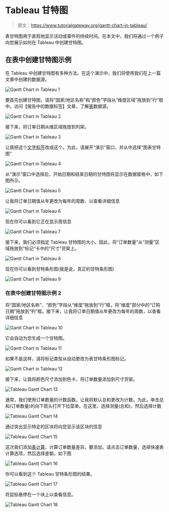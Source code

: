 # Tableau 甘特图

> 原文：<https://www.tutorialgateway.org/gantt-chart-in-tableau/>

表甘特图用于直观地显示活动或事件的持续时间。在本文中，我们将通过一个例子向您展示如何在 Tableau 中创建甘特图。

## 在表中创建甘特图示例

在 Tableau 中创建甘特图有多种方法。在这个演示中，我们将使用我们在上一篇文章中创建的数据源。

![Gantt Chart in Tableau 1](img/833d1937c0b624a39909832a88aa6472.png)

要首先创建甘特图，请将“国家/地区名称”和“颜色”字段从“维度区域”拖放到“行”框中。访问【报告中的数据标签】文章，了解[表](https://www.tutorialgateway.org/tableau/)数据源。

![Gantt Chart in Tableau 2](img/2505bc5b7b1993cada3398ea18ace052.png)

接下来，将订单日期从维区域拖放到列架。

![Gantt Chart in Tableau 3](img/5a885dd6cd0e6e84d2934dc6edfcd17f.png)

让我把这个[文字标签](https://www.tutorialgateway.org/tableau-text-label/)改成这个。为此，请展开“演示”窗口，并从中选择“图表甘特图”

![Gantt Chart in Tableau 4](img/ce63bd054643006b6201c85a44b2341e.png)

从“演示”窗口中选择后，开始日期和结束日期的甘特图将显示在数据窗格中，如下图所示。

![Gantt Chart in Tableau 5](img/6dc60fcdf8b6b48e4b1457f74fdaeb67.png)

让我将订单日期值从年更改为每年的周数，以查看详细信息

![Gantt Chart in Tableau 6](img/ac084c3e1b6b30598aa7224979b54be3.png)

现在你可以看到它正在显示周信息

![Gantt Chart in Tableau 7](img/86767d0981adad19ea28a88ba405fc97.png)

接下来，我们必须指定 Tableau 甘特图的大小。因此，将“订单数量”从“测量”区域拖放到“标记”卡中的“尺寸”货架上。

![Gantt Chart in Tableau 8](img/18c49cbed9025585c44519d3f149a8c3.png)

现在你可以看到甘特条形图(我是说，真正的甘特条形图)

![Gantt Chart in Tableau 9](img/411cd7455180fd4609087f7ea6dbca14.png)

### 在表中创建甘特图示例 2

将“国家/地区名称”、“颜色”字段从“维度”拖放到“行”框，将“维度”部分中的“订购日期”拖放到“列”框。接下来，让我将订单日期值从年更改为每年的周数，以查看详细信息

![Gantt Chart in Tableau 10](img/6b1d2bfbcb9da3d66bc85bb13f4e5e53.png)

它会自动为您生成一个甘特图。

![Gantt Chart in Tableau 11](img/534e73586b2dd8c2c8bf83131c9c57a1.png)

如果不是这样，请将标记类型从自动更改为表甘特条形图标记。

![Gantt Chart in Tableau 12](img/509d167b9836558982ae76756831099d.png)

接下来，让我将颜色尺寸添加到色卡，将订单数量添加到尺寸货架。

![Tableau Gantt Chart 13](img/e05b95eda05383868993555a67cf242d.png)

通常，我们使用订单数量的计数函数。让我将默认总和更改为计数。为此，单击总和(订单数量)的向下箭头打开下拉菜单。在这里，选择测量(总和)，然后选择计数

![Tableau Gantt Chart 14](img/f55683523baa16e9ef68e7fe1e6cef51.png)

通过突出显示特定的区块将向您显示该区块的信息

![Tableau Gantt Chart 15](img/bc877c1a7a37268b33edaf2ae2a96099.png)

这次我们添加[表计算](https://www.tutorialgateway.org/tableau-table-calculations/)，计算订单数量差异。要添加，请点击订单数量，选择快速表计算选项，然后选择差额，如下图

![Tableau Gantt Chart 16](img/aa8d475a06e0ae32be6b26a4e6f60c78.png)

你可以看到这个 Tableau 甘特条形图的结果。

![Tableau Gantt Chart 17](img/86610bb08110eaf4d9bac809a86c98dc.png)

将鼠标悬停在一个块上以查看信息。

![Tableau Gantt Chart 18](img/ea23b85ec7d0a6411ecd8c65333d9034.png)